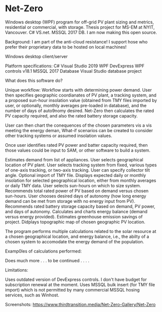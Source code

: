 # Net-Zero
Windows desktop (WPF) program for off-grid PV plant sizing and metrics, residential or commercial, with storage.  Thesis project for MS-EM at NYIT, Vancouver. C# VS.net. MSSQL 2017 DB.  I am now making this open source.

Background: I am part of the anti-cloud resistance! I support hose who prefer their proprietary data to be hosted on local machines!

Windows desktop client/server

Platform specifications:
C# 
Visual Studio 2019
WPF
DevExpress WPF controls v18.1
MSSQL 2017 Database
Visual Studio database project

What does this software do?

Unique workflow: Workflow starts with determining power demand. User then specifies geographic coordianates of PV plant, a tracking system, and a proposed sun-hour insolation value (obtained from TMY files imported by user, or optionally, monthly averages pre-loaded in database), and the number of days of auto9nomy desired. Net-Zero then calculates the rated PV capacity required, and also the rated battery storage capacity.

User can then chart the conequences of the chosen parameters vis a vis meeting the energy deman, What-if scenarios can be created to consider other tracking systems or assumed insolation values.

Once user identifies rated PV power and batter capacity required, then those values could be input to SAM, or other software to build a system.

Estimates demand from list of appliances.
User selects geographical location of PV plant.
User selects tracking system from fixed, various types of one-axis tracking, or two-axis tracking. User can specify collector tilt angle.
Optional import of TMY file.
Displays expected daily or monthly insolation for selected geographical location, either from monthly averages or daily TMY data.
User selects sun-hours on which to size system.
Recommends total rated power of PV based on demand versus chosen sun-hours.
User chooses desired days of autonomy (how long energy demand can be met from storage with no energy input from PV).
Recommends rated battery storage capacity based on demand, PV power, and days of autonomy.
Calculates and charts energy balance (demand versus energy provided).
Estimates greenhouse emission savings of project.
Didplays topographic map of chosen geographic PV location.

The program performs multiple calculations related to the solar resource at a chosen geographical location, and energy balance, i.e., the abilty of a chosen system to accomodate the energy demand of the population.

Examp0les of calculations performed:

Does much more . . . to be continued . . . .

Limitations:

Uses outdated version of DevExpress controls. I don't have budget for subscription renewal at the moment.
Uses MSSQL bulk insert (for TMY file import) which is not permitted by many commercial MSSQL hosing services, such as Winhost. 

Screenshots:
https://www.thirdtransition.media/Net-Zero-Gallery/Net-Zero



